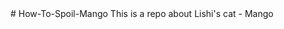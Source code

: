 
<mango src="imgs/mango_cover.jpg" width="100" height="100">
# How-To-Spoil-Mango
This is a repo about Lishi's cat - Mango
